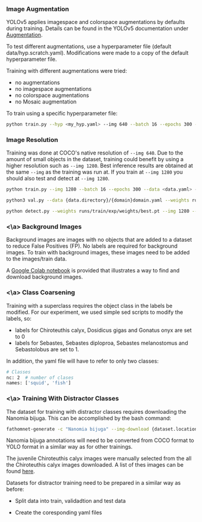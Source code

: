 
### <a id="image_augmentation"></a> Image Augmentation

YOLOv5 applies imagespace and colorspace augmentations by defaults during training.
Details can be found in the YOLOv5 documentation under [Augmentation](https://docs.ultralytics.com/FAQ/augmentation/).

To test different augmentations, use a hyperparameter file (default data/hyp.scratch.yaml).
Modifications were made to a copy of the default hyperparameter file. 

Training with different augmentations were tried:

* no augmentations
* no imagespace augmentations
* no colorspace augmentations
* no Mosaic augmentation

To train using a specific hyperparameter file:

```bash
python train.py --hyp <my_hyp.yaml> --img 640 --batch 16 --epochs 300 --data <data.yaml> --weights yolov5s.pt --cache
```


### <a id="image_resolution"></a> Image Resolution

Training was done at COCO's native resolution of `--img 640`. Due to the amount of small objects in the dataset, training could benefit by using a higher resolution such as `--img 1280`. Best inference results are obtained at the same `--img` as the training was run at. If you train at `--img 1280` you should also test and detect at `--img 1280`.


```bash
python train.py --img 1280 --batch 16 --epochs 300 --data <data.yaml> --weights yolov5s.pt --cache

python3 val.py --data {data.directory}/{domain}domain.yaml --weights runs/train/exp/weights/best.pt --img 1280 --task test

python detect.py --weights runs/train/exp/weights/best.pt --img 1280 --conf 0.65 --source {dataset.location}/test/images
```


### <a id="background_images"><\a> Background Images

Background images are images with no objects that are added to a dataset to reduce False Positives (FP). No labels are required for background images.
To train with background images, these images need to be added to the images/train data.

A [Google Colab notebook](notebooks/athomnet_background_imgs.ipynb) is provided that illustrates a way to find and download background images.


### <a id="class_coarsening"><\a> Class Coarsening

Training with a superclass requires the object class in the labels be modified.
For our experiment, we used simple sed scripts to modify the labels, so:

* labels for Chiroteuthis calyx, Dosidicus gigas and Gonatus onyx are set to 0
* labels for Sebastes, Sebastes diploproa, Sebastes melanostomus and Sebastolobus are set to 1.

In addition, the yaml file will have to refer to only two classes:

```bash
# Classes 
nc: 2  # number of clases
names: ['squid', 'fish']
```


### <a id="distractor_classes"><\a> Training With Distractor Classes

The dataset for training with distractor classes requires downloading the Nanomia bijuga.
This can be accomplished by the bash command:

```bash
fathomnet-generate -c "Nanomia bijuga" --img-download {dataset.location}/distractor/Nanomia/images --format coco -o {dataset.location}/distractor/Nanomia
```

Nanomia bijuga annotations will need to be converted from COCO format to YOLO format in a similar way as for other trainings.

The juvenile Chiroteuthis calyx images were manually selected from the all the Chiroteuthis calyx images downloaded. A list of thes images can be found [here](../data/misc/C_calyx_juvenile_images.txt).

Datasets for distractor training need to be prepared in a similar way as before:

* Split data into train, validadtion and test data

* Create the coresponding yaml files



